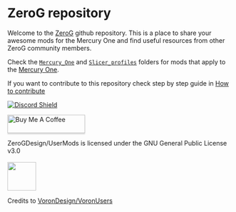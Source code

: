 # ZeroG repository


Welcome to the [ZeroG](https://github.com/ZeroGDesign/Mercury) github repository. This is a place to share your awesome mods for the Mercury One and find useful resources from other ZeroG community members.

Check the  [`Mercury_One`](./Mercury_One) and [`Slicer_profiles`](./Slicer_profiles) folders for mods that apply to the [Mercury One](https://zerogdesign.github.io/index.html).

If you want to contribute to this repository check step by step guide in [How to contribute](./docs/how_to_contribute.md)

<a href="https://discord.com/invite/gzJP2s8" target="_blank">![Discord Shield](https://discord.com/api/guilds/747612067951018075/widget.png?style=banner2)</a>

<a href="https://www.buymeacoffee.com/dutchdude" target="_blank"><img src="https://www.buymeacoffee.com/assets/img/custom_images/orange_img.png" alt="Buy Me A Coffee" style="height: 41px !important;width: 174px !important;box-shadow: 0px 3px 2px 0px rgba(190, 190, 190, 0.5) !important;-webkit-box-shadow: 0px 3px 2px 0px rgba(190, 190, 190, 0.5) !important;" ></a>

ZeroGDesign/UserMods is licensed under the
GNU General Public License v3.0<br><br>
<img src="https://github.com/ZeroGDesign/Mercury/raw/main/Renders/Logo.png" width="64">

Credits to [VoronDesign/VoronUsers](https://github.com/VoronDesign/VoronUsers)
